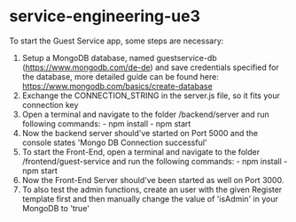 # service-engineering-ue3

To start the Guest Service app, some steps are necessary:

  1. Setup a MongoDB database, named guestservice-db (https://www.mongodb.com/de-de) and save credentials specified for the database, more detailed guide can be found here: https://www.mongodb.com/basics/create-database
  2. Exchange the CONNECTION_STRING in the server.js file, so it fits your connection key
  3. Open a terminal and navigate to the folder /backend/server and run following commands:
         - npm install
         - npm start
  4. Now the backend server should've started on Port 5000 and the console states 'Mongo DB Connection successful'
  5. To start the Front-End, open a terminal and navigate to the folder /frontend/guest-service and run the following commands:
         - npm install
         - npm start
  6. Now the Front-End Server should've been started as well on Port 3000.
  7. To also test the admin functions, create an user with the given Register template first and then manually change the value of 'isAdmin' in your MongoDB to 'true'
